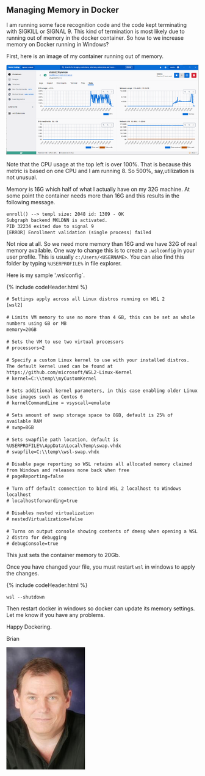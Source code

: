 ## Managing Memory in Docker

I am running some face recognition code and the code kept terminating with SIGKILL or SIGNAL 9.  This kind of termination is most likely due to running out of  memory in the docker container.  So how to we increase memory on Docker running in Windows?

First, here is an image of my container running out of memory.

![Alt text](image-24.png)

Note that the CPU usage at the top left is over 100%. That is because this metric is based on one CPU and I am running 8.  So 500%, say,utilization is not unusual. 

Memory is 16G which half of what I actually have on my 32G machine.  At some point the container needs more than 16G and this results in the following message.

```console
enroll() --> templ size: 2048 id: 1309 - OK
Subgraph backend MKLDNN is activated.
PID 32234 exited due to signal 9
[ERROR] Enrollment validation (single process) failed
```

Not nice at all.  So we need more memory than 16G and we have 32G of real memory available.
One way to change this is to create a `.wslconfig` in your user profile.  This is usually `c:/Users/<USERNAME>`.  You can also find this folder by typing `%USERPROFILE%` in file explorer. 

Here is my sample '.wslconfig`.

{% include codeHeader.html %}
```console
# Settings apply across all Linux distros running on WSL 2
[wsl2]

# Limits VM memory to use no more than 4 GB, this can be set as whole numbers using GB or MB
memory=20GB 

# Sets the VM to use two virtual processors
# processors=2

# Specify a custom Linux kernel to use with your installed distros. The default kernel used can be found at https://github.com/microsoft/WSL2-Linux-Kernel
# kernel=C:\\temp\\myCustomKernel

# Sets additional kernel parameters, in this case enabling older Linux base images such as Centos 6
# kernelCommandLine = vsyscall=emulate

# Sets amount of swap storage space to 8GB, default is 25% of available RAM
# swap=8GB

# Sets swapfile path location, default is %USERPROFILE%\AppData\Local\Temp\swap.vhdx
# swapfile=C:\\temp\\wsl-swap.vhdx

# Disable page reporting so WSL retains all allocated memory claimed from Windows and releases none back when free
# pageReporting=false

# Turn off default connection to bind WSL 2 localhost to Windows localhost
# localhostforwarding=true

# Disables nested virtualization
# nestedVirtualization=false

# Turns on output console showing contents of dmesg when opening a WSL 2 distro for debugging
# debugConsole=true
```
This just sets the container memory to 20Gb.

Once you have changed your file, you must restart `wsl` in windows to apply the changes.

{% include codeHeader.html %}
```console
wsl --shutdown
```
Then restart docker in windows so docker can update its memory settings.
Let me know if you have any problems. 

Happy Dockering. 

Brian

![Lovell Portrait](/images/Lovell_portrait_small.jpg "Brian Lovell")
<!-- Put Javascript here! -->

<script src="/assets/scripts/copyCode.js" async> </script>